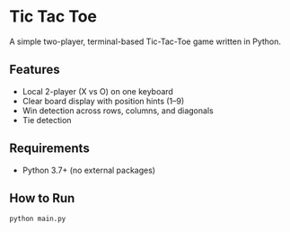 # Tic Tac Toe

A simple two-player, terminal-based Tic-Tac-Toe game written in Python.

## Features
- Local 2-player (X vs O) on one keyboard
- Clear board display with position hints (1–9)
- Win detection across rows, columns, and diagonals
- Tie detection

## Requirements
- Python 3.7+ (no external packages)

## How to Run
```bash
python main.py